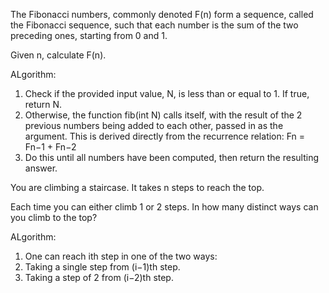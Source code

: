 The Fibonacci numbers, commonly denoted F(n) form a sequence, called the Fibonacci sequence, such that each number is the sum of the two preceding ones, starting from 0 and 1.

Given n, calculate F(n).

ALgorithm:
1. Check if the provided input value, N, is less than or equal to 1. If true, return N.
2. Otherwise, the function fib(int N) calls itself, with the result of the 2 previous numbers being added to each other, passed in as the argument. This is derived directly from the recurrence relation: Fn = Fn−1 + Fn−2
3. Do this until all numbers have been computed, then return the resulting answer.

You are climbing a staircase. It takes n steps to reach the top.

Each time you can either climb 1 or 2 steps. In how many distinct ways can you climb to the top?

ALgorithm:
1. One can reach ith step in one of the two ways:
2. Taking a single step from (i−1)th step.
3. Taking a step of 2 from (i−2)th step.
